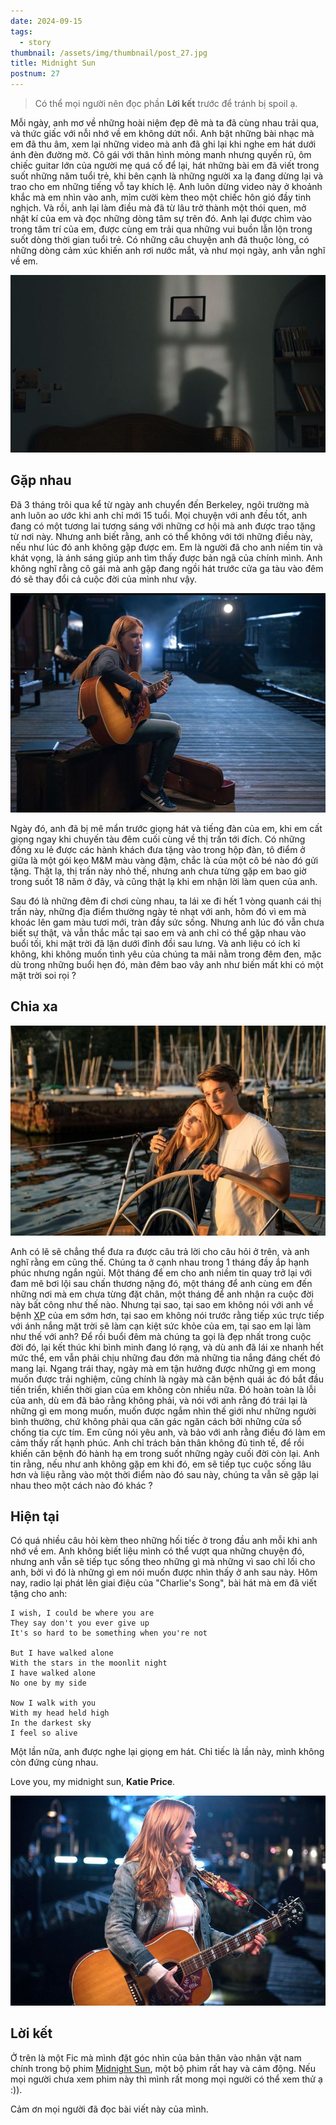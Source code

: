 ```yaml
---
date: 2024-09-15
tags:
  - story
thumbnail: /assets/img/thumbnail/post_27.jpg
title: Midnight Sun
postnum: 27
---
```


> Có thể mọi người nên đọc phần **Lời kết** trước để tránh bị spoil ạ.

Mỗi ngày, anh mơ về những hoài niệm đẹp đẽ mà ta đã cùng nhau trải qua, và thức giấc với nỗi nhớ về em không dứt nổi. Anh bật những bài nhạc mà em đã thu âm, xem lại những video mà anh đã ghi lại khi nghe em hát dưới ánh đèn đường mờ. Cô gái với thân hình mỏng manh nhưng quyến rũ, ôm chiếc guitar lớn của người mẹ quá cố để lại, hát những bài em đã viết trong suốt những năm tuổi trẻ, khi bên cạnh là những người xa lạ đang dừng lại và trao cho em những tiếng vỗ tay khích lệ. Anh luôn dừng video này ở khoảnh khắc mà em nhìn vào anh, mỉm cười kèm theo một chiếc hôn gió đầy tinh nghịch. Và rồi, anh lại làm điều mà đã từ lâu trở thành một thói quen, mở nhật kí của em và đọc những dòng tâm sự trên đó. Anh lại được chìm vào trong tâm trí của em, được cùng em trải qua những vui buồn lẫn lộn trong suốt dòng thời gian tuổi trẻ. Có những câu chuyện anh đã thuộc lòng, có những dòng cảm xúc khiến anh rơi nước mắt, và như mọi ngày, anh vẫn nghĩ về em.

<a class="post-image" display="center" >
	<img itemprop="image"  src="/assets/img/post_img/post27_missing.jpg"/>
</a>

## Gặp nhau

Đã 3 tháng trôi qua kể từ ngày anh chuyển đến Berkeley, ngôi trường mà anh luôn ao ước khi anh chỉ mới 15 tuổi. Mọi chuyện với anh đều tốt, anh đang có một tương lai tương sáng với những cơ hội mà anh được trao tặng từ nơi này. Nhưng anh biết rằng, anh có thể không với tới những điều này, nếu như lúc đó anh không gặp được em. Em là người đã cho anh niềm tin và khát vọng, là ánh sáng giúp anh tìm thấy được bản ngã của chính mình. Anh không nghĩ rằng cô gái mà anh gặp đang ngồi hát trước cửa ga tàu vào đêm đó sẽ thay đổi cả cuộc đời của mình như vậy.

<a class="post-image" display="center" >
	<img itemprop="image"  src="/assets/img/post_img/post27_guitar.jpg"/>
</a>

Ngày đó, anh đã bị mê mẩn trước giọng hát và tiếng đàn của em, khi em cất giọng ngay khi chuyến tàu đêm cuối cùng về thị trấn tới đích. Có những đồng xu lẻ được các hành khách đưa tặng vào trong hộp đàn, tô điểm ở giữa là một gói kẹo M&M màu vàng đậm, chắc là của một cô bé nào đó gửi tặng. Thật lạ, thị trấn này nhỏ thế, nhưng anh chưa từng gặp em bao giờ trong suốt 18 năm ở đây, và cũng thật lạ khi em nhận lời làm quen của anh.

Sau đó là những đêm đi chơi cùng nhau, ta lái xe đi hết 1 vòng quanh cái thị trấn này, những địa điểm thường ngày tẻ nhạt với anh, hôm đó vì em mà khoác lên gam màu tươi mới, tràn đầy sức sống. Nhưng anh lúc đó vẫn chưa biết sự thật, và vẫn thắc mắc tại sao em và anh chỉ có thể gặp nhau vào buổi tối, khi mặt trời đã lặn dưới đỉnh đồi sau lưng. Và anh liệu có ích kỉ không, khi không muốn tình yêu của chúng ta mãi nằm trong đêm đen, mặc dù trong những buổi hẹn đó, màn đêm bao vây anh như biến mất khi có một mặt trời soi rọi ?


## Chia xa

<a class="post-image" display="center" >
	<img itemprop="image"  src="/assets/img/post_img/post27_lasttrip.jpg"/>
</a>

Anh có lẽ sẽ chẳng thể đưa ra được câu trả lời cho câu hỏi ở trên, và anh nghĩ rằng em cũng thế. Chúng ta ở cạnh nhau trong 1 tháng đầy ắp hạnh phúc nhưng ngắn ngủi. Một tháng để em cho anh niềm tin quay trở lại với đam mê bơi lội sau chấn thương nặng đó, một tháng để anh cùng em đến những nơi mà em chưa từng đặt chân, một tháng để anh nhận ra cuộc đời này bất công như thế nào. Nhưng tại sao, tại sao em không nói với anh về bệnh [XP](https://en.wikipedia.org/wiki/Xeroderma_pigmentosum) của em sớm hơn, tại sao em không nói trước rằng tiếp xúc trực tiếp với ánh nắng mặt trời sẽ làm cạn kiệt sức khỏe của em, tại sao em lại làm như thế với anh?  Để rồi buổi đêm mà chúng ta gọi là đẹp nhất trong cuộc đời đó, lại kết thúc khi bình minh đang ló rạng, và dù anh đã lái xe nhanh hết mức thể, em vẫn phải chịu những đau đớn mà những tia nắng đáng chết đó mang lại. Ngang trái thay, ngày mà em tận hưởng được những gì em mong muốn được trải nghiệm, cũng chính là ngày mà căn bệnh quái ác đó bắt đầu tiến triển, khiến thời gian của em không còn nhiều nữa. 
Đó hoàn toàn là lỗi của anh, dù em đã bảo rằng không phải, và nói với anh rằng đó trái lại là những gì em mong muốn, muốn được ngắm nhìn thế giới như những người bình thường, chứ không phải qua căn gác ngăn cách bởi những cửa sổ chống tia cực tím. Em cũng nói yêu anh, và bảo với anh rằng điều đó làm em cảm thấy rất hạnh phúc. Anh chỉ trách bản thân không đủ tinh tế, để rồi khiến căn bệnh đó hành hạ em trong suốt những ngày cuối đời còn lại. Anh tin rằng, nếu như anh không gặp em khi đó, em sẽ tiếp tục cuộc sống lâu hơn và liệu rằng vào một thời điểm nào đó sau này, chúng ta vẫn sẽ gặp lại nhau theo một cách nào đó khác ?

## Hiện tại

Có quá nhiều câu hỏi kèm theo những hối tiếc ở trong đầu anh mỗi khi anh nhớ về em. Anh không biết liệu mình có thể vượt qua những chuyện đó, nhưng anh vẫn sẽ tiếp tục sống theo những gì mà những vì sao chỉ lối cho anh, bởi vì đó là những gì em nói muốn được nhìn thấy ở anh sau này.
Hôm nay, radio lại phát lên giai điệu của "Charlie's Song", bài hát mà em đã viết tặng cho anh:
```
I wish, I could be where you are
They say don't you ever give up
It's so hard to be something when you're not

But I have walked alone
With the stars in the moonlit night
I have walked alone
No one by my side

Now I walk with you
With my head held high
In the darkest sky
I feel so alive
```

Một lần nữa, anh được nghe lại giọng em hát. Chỉ tiếc là lần này, mình không còn đứng cùng nhau. 

Love you, my midnight sun, **Katie Price**.

<a class="post-image" display="center" >
	<img itemprop="image"  src="/assets/img/post_img/post27_katie.jpg"/>
</a>


## Lời kết

Ở trên là một Fic mà mình đặt góc nhìn của bản thân vào nhân vật nam chính trong bộ phim [Midnight Sun](https://www.imdb.com/title/tt4799066/), một bộ phim rất hay và cảm động. Nếu mọi người chưa xem phim này thì mình rất mong mọi người có thể xem thử ạ :)).

Cảm ơn mọi người đã đọc bài viết này của mình.



